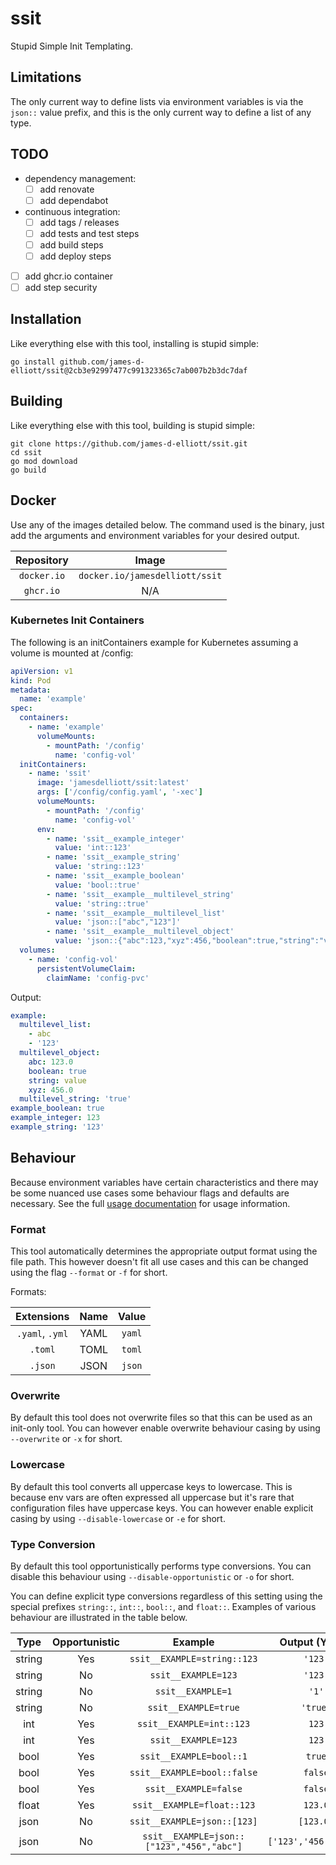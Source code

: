 # ssit

Stupid Simple Init Templating.

## Limitations

The only current way to define lists via environment variables is via the `json::` value prefix, and this is the only
current way to define a list of any type. 

## TODO

- dependency management:
  - [ ] add renovate
  - [ ] add dependabot
- continuous integration:
  - [ ] add tags / releases
  - [ ] add tests and test steps
  - [ ] add build steps
  - [ ] add deploy steps
- [ ] add ghcr.io container 
- [ ] add step security

## Installation

Like everything else with this tool, installing is stupid simple:

```shell
go install github.com/james-d-elliott/ssit@2cb3e92997477c991323365c7ab007b2b3dc7daf
```

## Building

Like everything else with this tool, building is stupid simple:

```shell
git clone https://github.com/james-d-elliott/ssit.git
cd ssit
go mod download
go build
```

## Docker

Use any of the images detailed below. The command used is the binary, just add the arguments and
environment variables for your desired output.

| Repository  |               Image                |
|:-----------:|:----------------------------------:|
| `docker.io` | `docker.io/jamesdelliott/ssit` |
|  `ghcr.io`  |                N/A                 |

### Kubernetes Init Containers

The following is an initContainers example for Kubernetes assuming a volume is mounted at /config:

```yaml
apiVersion: v1
kind: Pod
metadata:
  name: 'example'
spec:
  containers:
    - name: 'example'
      volumeMounts:
        - mountPath: '/config'
          name: 'config-vol'
  initContainers:
    - name: 'ssit'
      image: 'jamesdelliott/ssit:latest'
      args: ['/config/config.yaml', '-xec']
      volumeMounts:
        - mountPath: '/config'
          name: 'config-vol'
      env:
        - name: 'ssit__example_integer'
          value: 'int::123'
        - name: 'ssit__example_string'
          value: 'string::123'
        - name: 'ssit__example_boolean'
          value: 'bool::true'
        - name: 'ssit__example__multilevel_string'
          value: 'string::true'
        - name: 'ssit__example__multilevel_list'
          value: 'json::["abc","123"]'
        - name: 'ssit__example__multilevel_object'
          value: 'json::{"abc":123,"xyz":456,"boolean":true,"string":"value"}'
  volumes:
    - name: 'config-vol'
      persistentVolumeClaim:
        claimName: 'config-pvc'
```

Output:

```yaml
example:
  multilevel_list:
    - abc
    - '123'
  multilevel_object:
    abc: 123.0
    boolean: true
    string: value
    xyz: 456.0
  multilevel_string: 'true'
example_boolean: true
example_integer: 123
example_string: '123'
```

## Behaviour

Because environment variables have certain characteristics and there may be some nuanced use cases some behaviour flags 
and defaults are necessary. See the full [usage documentation](USAGE.md) for usage information.

### Format

This tool automatically determines the appropriate output format using the file path. This however doesn't fit all use
cases and this can be changed using the flag `--format` or `-f` for short.

Formats:

|   Extensions    | Name | Value  |
|:---------------:|:----:|:------:|
| `.yaml`, `.yml` | YAML | `yaml` |
|     `.toml`     | TOML | `toml` |
|     `.json`     | JSON | `json` |

### Overwrite

By default this tool does not overwrite files so that this can be used as an init-only tool. You can however enable 
overwrite behaviour casing by using
`--overwrite` or `-x` for short.

### Lowercase

By default this tool converts all uppercase keys to lowercase. This is because env vars are often expressed all 
uppercase but it's rare that configuration files have uppercase keys. You can however enable explicit casing by using
`--disable-lowercase` or `-e` for short.

### Type Conversion

By default this tool opportunistically performs type conversions. You can disable this behaviour using 
`--disable-opportunistic` or `-o` for short.

You can define explicit type conversions regardless of this setting using the special prefixes `string::`, `int::`, 
`bool::`, and `float::`. Examples of various behaviour are illustrated in the table below.

|  Type  | Opportunistic |                    Example                    |     Output (YAML)     |
|:------:|:-------------:|:---------------------------------------------:|:---------------------:|
| string |      Yes      |        `ssit__EXAMPLE=string::123`        |        `'123'`        |
| string |      No       |            `ssit__EXAMPLE=123`            |        `'123'`        |
| string |      No       |             `ssit__EXAMPLE=1`             |         `'1'`         |
| string |      No       |           `ssit__EXAMPLE=true`            |       `'true'`        |
|  int   |      Yes      |         `ssit__EXAMPLE=int::123`          |         `123`         |
|  int   |      Yes      |            `ssit__EXAMPLE=123`            |         `123`         |
|  bool  |      Yes      |          `ssit__EXAMPLE=bool::1`          |        `true`         |
|  bool  |      Yes      |        `ssit__EXAMPLE=bool::false`        |        `false`        |
|  bool  |      Yes      |           `ssit__EXAMPLE=false`           |        `false`        |
| float  |      Yes      |        `ssit__EXAMPLE=float::123`         |        `123.0`        |
|  json  |      No       |        `ssit__EXAMPLE=json::[123]`        |       `[123.0]`       |
|  json  |      No       | `ssit__EXAMPLE=json::["123","456","abc"]` | `['123','456','abc']` |
